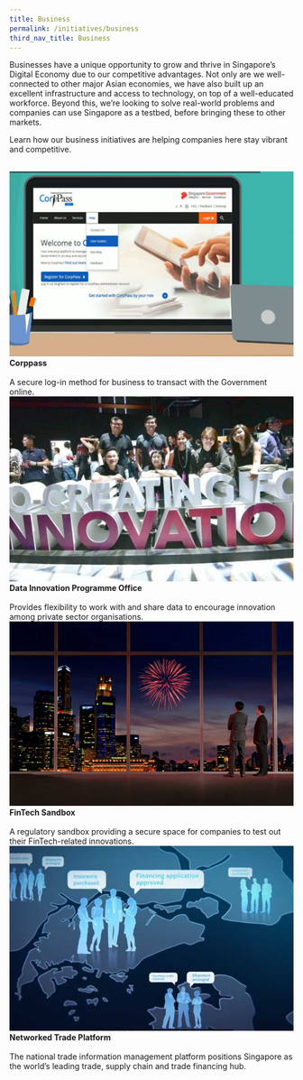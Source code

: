 ```yaml
---
title: Business
permalink: /initiatives/business
third_nav_title: Business
---
```

Businesses have a unique opportunity to grow and thrive in Singapore’s Digital Economy due to our competitive advantages. Not only are we well-connected to other major Asian economies, we have also built up an excellent infrastructure and access to technology, on top of a well-educated workforce. Beyond this, we’re looking to solve real-world problems and companies can use Singapore as a testbed, before bringing these to other markets.

Learn how our business initiatives are helping companies here stay vibrant and competitive.

<br>
<div class="row">  
  <div class="column-c"> 
    <a href="/initiatives/business/corppass"><img src="/images/initiatives/overview-pages/corppass.png"></a><br>
    <div class="header"><b>Corppass</b></div><br>
    <div class="para">A secure log-in method for business to transact with the Government online.</div>
  </div>
   <div class="column-c"> 
    <a href="/initiatives/business/dipo"><img src="/images/initiatives/overview-pages/dipo.png"></a><br>
     <div class="header"><b>Data Innovation Programme Office</b></div><br>
    <div class="para">Provides flexibility to work with and share data to encourage innovation among private sector organisations.</div>
  </div>
  <div class="column-c">  
    <a href="/initiatives/business/fintech-initiatives"><img src="/images/initiatives/overview-pages/fintech-sandbox.png"></a><br>
    <div class="header"><b>FinTech Sandbox</b></div><br>
    <div class="para">A regulatory sandbox providing a secure space for companies to test out their FinTech-related innovations. </div>
  </div>     
</div>
<div class="row">  
  <div class="column-c"> 
    <a href="/initiatives/business/networked-trade-platform"><img src="/images/initiatives/overview-pages/networked-trade-platform.png"></a><br>
    <div class="header"><b>Networked Trade Platform</b></div><br>
    <div class="para">The national trade information management platform positions Singapore as the world’s leading trade, supply chain and trade financing hub.</div>
  </div>
</div>